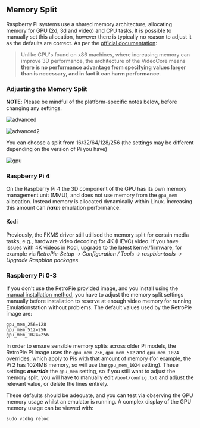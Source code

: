 ## Memory Split

Raspberry Pi systems use a shared memory architecture, allocating memory for GPU (2d, 3d and video) and CPU tasks. It is possible to manually set this allocation, however there is typically no reason to adjust it as the defaults are correct. As per the [official documentation](https://www.raspberrypi.org/documentation/computers/config_txt.html#memory-options):
> Unlike GPU's found on x86 machines, where increasing memory can improve 3D performance, the architecture of the VideoCore means **there is no performance advantage from specifying values larger than is necessary, and in fact it can harm performance**.

### Adjusting the Memory Split

**NOTE**: Please be mindful of the platform-specific notes below, before changing any settings.

![advanced](https://cloud.githubusercontent.com/assets/10035308/10713851/061f690e-7a93-11e5-9ed1-86981e7c9325.png)

![advanced2](https://cloud.githubusercontent.com/assets/10035308/10713853/290b82cc-7a93-11e5-92ec-0b94aaa60185.png)

You can choose a split from 16/32/64/128/256 (the settings may be different depending on the version of Pi you have)

![gpu](https://cloud.githubusercontent.com/assets/10035308/10713855/53c539b8-7a93-11e5-9016-2117e8a890ad.png)

### Raspberry Pi 4

On the Raspberry Pi 4 the 3D component of the GPU has its own memory management unit (MMU), and does not use memory from the `gpu_mem` allocation. Instead memory is allocated dynamically within Linux. Increasing this amount can ***harm*** emulation performance.

#### Kodi

Previously, the FKMS driver still utilised the memory split for certain media tasks, e.g., hardware video decoding for 4K (HEVC) video. If you have issues with 4K videos in Kodi, upgrade to the latest kernel/firmware, for example via _RetroPie-Setup -> Configuration / Tools -> raspbiantools -> Upgrade Raspbian packages_.

### Raspberry Pi 0-3

If you don't use the RetroPie provided image, and you install using the [manual installation method](Manual-Installation), you have to adjust the memory split settings manually before installation to reserve at enough video memory for running Emulationstation without problems. The default values used by the RetroPie image are:
~~~~
gpu_mem_256=128
gpu_mem_512=256
gpu_mem_1024=256
~~~~

In order to ensure sensible memory splits across older Pi models, the RetroPie Pi image uses the `gpu_mem_256`, `gpu_mem_512` and `gpu_mem_1024` overrides, which apply to Pis with that amount of memory (for example, the Pi 2 has 1024MB memory, so will use the `gpu_mem_1024` setting). These settings **_override_** the `gpu_mem` setting, so if you still want to adjust the memory split, you will have to manually edit `/boot/config.txt` and adjust the relevant value, or delete the lines entirely. 

These defaults should be adequate, and you can test via observing the GPU memory usage whilst an emulator is running. A complex display of the GPU memory usage can be viewed with:
~~~
sudo vcdbg reloc
~~~
